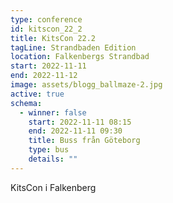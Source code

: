 ```yaml
---
type: conference
id: kitscon_22_2
title: KitsCon 22.2
tagLine: Strandbaden Edition
location: Falkenbergs Strandbad
start: 2022-11-11
end: 2022-11-12
image: assets/blogg_ballmaze-2.jpg
active: true
schema:
  - winner: false
    start: 2022-11-11 08:15
    end: 2022-11-11 09:30
    title: Buss från Göteborg
    type: bus
    details: ""
---
```

KitsCon i Falkenberg